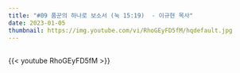 ```yaml
---
title: "#09 품꾼의 하나로 보소서 (눅 15:19)  - 이규현 목사"
date: 2023-01-05
thumbnail: https://img.youtube.com/vi/RhoGEyFD5fM/hqdefault.jpg
---
```


## <!--more-->

{{< youtube RhoGEyFD5fM >}}
